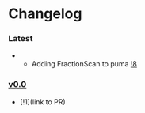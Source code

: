 # Changelog



### Latest

- - Adding FractionScan to puma [!8](https://github.com/umami-hep/puma/pull/8)

### [v0.0]()

- <description> [!1](link to PR)
